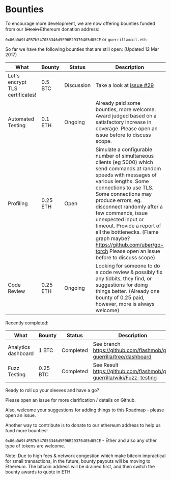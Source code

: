
Bounties
===========

To encourage more development, we are now offering bounties 
funded from our b̶i̶t̶c̶o̶i̶n̶ Ethereum donation address:

`0x86aDA9f4FB7b547053346d5E96B29370405d05CE` or `guerrillamail.eth`

So far we have the following bounties that are still open:
(Updated 12 Mar 2017)

| What   | Bounty | Status | Description |
|--------|--------|--------|-------------|
|Let's encrypt TLS certificates!|0.5 BTC| Discussion | Take a look at [issue #29](https://github.com/flashmob/go-guerrilla/issues/29)
|Automated Testing| 0.1 ETH | Ongoing | Already paid some bounties, more welcome. Award judged based on a satisfactory increase in coverage. Please open an issue before to discuss scope.                                     
|Profiling| 0.25 ETH | Open | Simulate a configurable number of simultaneous clients  (eg 5000) which send commands at random speeds with messages of various lengths. Some connections to use TLS. Some connections may produce errors, eg. disconnect randomly after a few commands, issue unexpected input or timeout. Provide a report of all the bottlenecks. (Flame graph maybe? https://github.com/uber/go-torch Please open an issue before to discuss scope)
|Code Review | 0.25 ETH | Ongoing | Looking for someone to do a code review & possibly fix any tidbits, they find, or suggestions for doing things better. (Already one bounty of 0.25 paid, however, more is always welcome)

Recently completed:


| What   | Bounty | Status | Description |
|--------|--------|--------|-------------|
|Analytics dashboard| 1 BTC | Completed | See branch https://github.com/flashmob/go-guerrilla/tree/dashboard
|Fuzz Testing | 0.25 BTC | Completed | See Result https://github.com/flashmob/go-guerrilla/wiki/Fuzz-testing

Ready to roll up your sleeves and have a go?

Please open an issue for more clarification / details on Github.

Also, welcome your suggestions for adding things to this Roadmap - please open an issue.

Another way to contribute is to donate to our ethereum address to help
us fund more bounties!

`0x86aDA9f4FB7b547053346d5E96B29370405d05CE` - Ether and also any other type of tokens are welcome.

Note: Due to high fees & network congestion which make bitcoin impractical for small transactions, in the future, 
bounty payouts will be moving to Ethereum. The bitcoin address will be drained first,
and then switch the bounty awards to quote in ETH.
